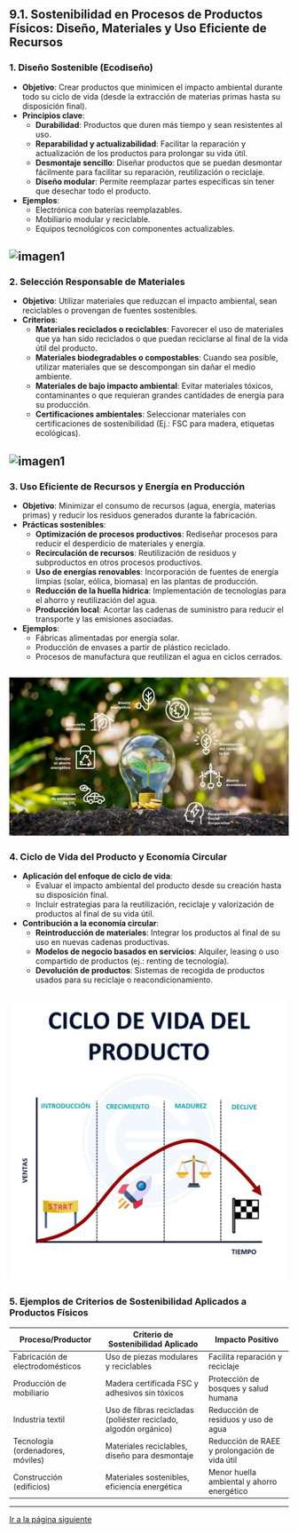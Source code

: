 ## 9.1. Sostenibilidad en Procesos de Productos Físicos: Diseño, Materiales y Uso Eficiente de Recursos

###  **1. Diseño Sostenible (Ecodiseño)**

- **Objetivo**: Crear productos que minimicen el impacto ambiental durante todo su ciclo de vida (desde la extracción de materias primas hasta su disposición final).
- **Principios clave**:
  - **Durabilidad**: Productos que duren más tiempo y sean resistentes al uso.
  - **Reparabilidad y actualizabilidad**: Facilitar la reparación y actualización de los productos para prolongar su vida útil.
  - **Desmontaje sencillo**: Diseñar productos que se puedan desmontar fácilmente para facilitar su reparación, reutilización o reciclaje.
  - **Diseño modular**: Permite reemplazar partes específicas sin tener que desechar todo el producto.
- **Ejemplos**:
  - Electrónica con baterías reemplazables.
  - Mobiliario modular y reciclable.
  - Equipos tecnológicos con componentes actualizables.

![imagen1](../img_pisa3_6_Mena/Diseño_Sostenible.jpg)
---

###  **2. Selección Responsable de Materiales**

- **Objetivo**: Utilizar materiales que reduzcan el impacto ambiental, sean reciclables o provengan de fuentes sostenibles.
- **Criterios**:
  - **Materiales reciclados o reciclables**: Favorecer el uso de materiales que ya han sido reciclados o que puedan reciclarse al final de la vida útil del producto.
  - **Materiales biodegradables o compostables**: Cuando sea posible, utilizar materiales que se descompongan sin dañar el medio ambiente.
  - **Materiales de bajo impacto ambiental**: Evitar materiales tóxicos, contaminantes o que requieran grandes cantidades de energía para su producción.
  - **Certificaciones ambientales**: Seleccionar materiales con certificaciones de sostenibilidad (Ej.: FSC para madera, etiquetas ecológicas).

![imagen1](../img_pisa3_6_Mena/Selección_Responsable_de_Materiales.png)
---

###  **3. Uso Eficiente de Recursos y Energía en Producción**

- **Objetivo**: Minimizar el consumo de recursos (agua, energía, materias primas) y reducir los residuos generados durante la fabricación.
- **Prácticas sostenibles**:
  - **Optimización de procesos productivos**: Rediseñar procesos para reducir el desperdicio de materiales y energía.
  - **Recirculación de recursos**: Reutilización de residuos y subproductos en otros procesos productivos.
  - **Uso de energías renovables**: Incorporación de fuentes de energía limpias (solar, eólica, biomasa) en las plantas de producción.
  - **Reducción de la huella hídrica**: Implementación de tecnologías para el ahorro y reutilización del agua.
  - **Producción local**: Acortar las cadenas de suministro para reducir el transporte y las emisiones asociadas.
- **Ejemplos**:
  - Fábricas alimentadas por energía solar.
  - Producción de envases a partir de plástico reciclado.
  - Procesos de manufactura que reutilizan el agua en ciclos cerrados.

![imagen1](../img_pisa3_6_Mena/eficiencia-energetica.jpg)
---

###  **4. Ciclo de Vida del Producto y Economía Circular**

- **Aplicación del enfoque de ciclo de vida**:
  - Evaluar el impacto ambiental del producto desde su creación hasta su disposición final.
  - Incluir estrategias para la reutilización, reciclaje y valorización de productos al final de su vida útil.
- **Contribución a la economía circular**:
  - **Reintroducción de materiales**: Integrar los productos al final de su uso en nuevas cadenas productivas.
  - **Modelos de negocio basados en servicios**: Alquiler, leasing o uso compartido de productos (ej.: renting de tecnología).
  - **Devolución de productos**: Sistemas de recogida de productos usados para su reciclaje o reacondicionamiento.

![imagen1](../img_pisa3_6_Mena/Ciclo-de-vida-del-producto.jpg)
---

###  **5. Ejemplos de Criterios de Sostenibilidad Aplicados a Productos Físicos**

| Proceso/Productor                     | Criterio de Sostenibilidad Aplicado                           | Impacto Positivo                       |
|--------------------------------------|-------------------------------------------------------------|--------------------------------------|
| Fabricación de electrodomésticos     | Uso de piezas modulares y reciclables                        | Facilita reparación y reciclaje       |
| Producción de mobiliario              | Madera certificada FSC y adhesivos sin tóxicos              | Protección de bosques y salud humana |
| Industria textil                     | Uso de fibras recicladas (poliéster reciclado, algodón orgánico)| Reducción de residuos y uso de agua |
| Tecnología (ordenadores, móviles)    | Materiales reciclables, diseño para desmontaje               | Reducción de RAEE y prolongación de vida útil|
| Construcción (edificios)              | Materiales sostenibles, eficiencia energética               | Menor huella ambiental y ahorro energético |

---

[Ir a la página siguiente](./9.2._Sostenibilidad_en_procesos_de_productos_lógicos_Mena.md)